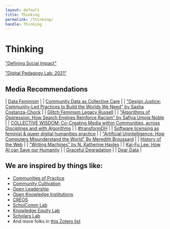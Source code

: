 ```yaml
---
layout: default 
title: Thinking
permalink: /thinking/
handle: Thinking
---
```


# Thinking

["Defining Social Impact"](https://medium.com/accelerating-the-social-impact-of-research/defining-social-impact-1a68a18f5314)

["Digital Pedagogy Lab: 2021"](https://kvdufresne.medium.com/digital-pedagogy-lab-2021-b86eb41eb8e3)


## Media Recommendations 

| [Data Feminism](https://mitpress.mit.edu/books/data-feminism) |
| [Community Data as Collective Care](https://abigailfeldman1.medium.com/community-data-as-collective-care-ed82aad73c5d) |
| [&quot;Design Justice: Community-Led Practices to Build the Worlds We Need&quot; by Sasha Costanza-Chock](https://direct.mit.edu/books/book/4605/Design-JusticeCommunity-Led-Practices-to-Build-the) |
| [Glitch Feminism Legacy Russell](https://www.legacyrussell.com/GLITCHFEMINISM) |
| [&quot;Algorithms of Oppression: How Search Engines Reinforce Racism&quot; by Safiya Umoja Noble](https://nyupress.org/9781479837243/algorithms-of-oppression/) |
| [COLLECTIVE WISDOM: Co-Creating Media within Communities, across Disciplines and with Algorithms](https://wip.mitpress.mit.edu/collectivewisdom) |
| [#transformDH](https://transformdh.org/about-transformdh/) |
| [Software licensing as feminist &amp; queer digital humanities practice](https://scholarslab.lib.virginia.edu/blog/software-licenses-feminist-queer-digital-humanities-practice/) |
| [&quot;Artificial Unintelligence: How Computers Misunderstand the World&quot; By Meredith Broussard](https://mitpress.mit.edu/books/artificial-unintelligence) |
| [History of the Web](https://webflow.com/ix2) |
| [&quot;Writing Machines&quot; by N. Katherine Hayles](https://mitpress.mit.edu/books/writing-machines) |
| [Kai-Fu Lee: How AI can Save our Humanity](https://www.ted.com/talks/kai_fu_lee_how_ai_can_save_our_humanity#t-870858) |
| [Graceful Degradation](http://nowviskie.org/2009/graceful-degradation/) |
| [Dear Data](http://www.dear-data.com/theproject) |


## We are inspired by things like:

- [Communities of Practice](https://wenger-trayner.com/introduction-to-communities-of-practice/)
- [Community Cultivation](https://educopia.org/cultivation/)
- [Open Leadership](https://mozilla.github.io/open-leadership-training-series/)
- [Open Knowledge Institutions](https://wip.mitpress.mit.edu/oki)
- [CREOS](https://libraries.mit.edu/creos/)
- [ScholComm Lab](https://www.scholcommlab.ca/)
- [Knowledge Equity Lab](https://knowledgeequitylab.ca/)
- [Scholars Lab](https://scholarslab.lib.virginia.edu/)
- And more folks in [this Zotero list](https://www.zotero.org/groups/2206464/ncsu_cdsc/collections/92M8TIF2)




